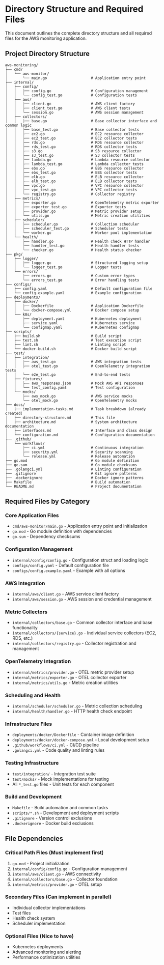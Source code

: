 # Directory Structure and Required Files

This document outlines the complete directory structure and all required files for the AWS monitoring application.

## Project Directory Structure

```
aws-monitoring/
├── cmd/
│   └── aws-monitor/
│       └── main.go                    # Application entry point
├── internal/
│   ├── config/
│   │   ├── config.go                  # Configuration management
│   │   └── config_test.go             # Configuration tests
│   ├── aws/
│   │   ├── client.go                  # AWS client factory
│   │   ├── client_test.go             # AWS client tests
│   │   └── session.go                 # AWS session management
│   ├── collectors/
│   │   ├── base.go                    # Base collector interface and common logic
│   │   ├── base_test.go               # Base collector tests
│   │   ├── ec2.go                     # EC2 resource collector
│   │   ├── ec2_test.go                # EC2 collector tests
│   │   ├── rds.go                     # RDS resource collector
│   │   ├── rds_test.go                # RDS collector tests
│   │   ├── s3.go                      # S3 resource collector
│   │   ├── s3_test.go                 # S3 collector tests
│   │   ├── lambda.go                  # Lambda resource collector
│   │   ├── lambda_test.go             # Lambda collector tests
│   │   ├── ebs.go                     # EBS resource collector
│   │   ├── ebs_test.go                # EBS collector tests
│   │   ├── elb.go                     # ELB resource collector
│   │   ├── elb_test.go                # ELB collector tests
│   │   ├── vpc.go                     # VPC resource collector
│   │   ├── vpc_test.go                # VPC collector tests
│   │   └── registry.go                # Collector registry
│   ├── metrics/
│   │   ├── exporter.go                # OpenTelemetry metric exporter
│   │   ├── exporter_test.go           # Exporter tests
│   │   ├── provider.go                # Metric provider setup
│   │   └── utils.go                   # Metric creation utilities
│   ├── scheduler/
│   │   ├── scheduler.go               # Collection scheduler
│   │   ├── scheduler_test.go          # Scheduler tests
│   │   └── worker.go                  # Worker pool implementation
│   └── health/
│       ├── handler.go                 # Health check HTTP handler
│       ├── handler_test.go            # Health handler tests
│       └── checker.go                 # Health status checker
├── pkg/
│   ├── logger/
│   │   ├── logger.go                  # Structured logging setup
│   │   └── logger_test.go             # Logger tests
│   └── errors/
│       ├── errors.go                  # Custom error types
│       └── errors_test.go             # Error handling tests
├── configs/
│   ├── config.yaml                    # Default configuration file
│   └── config.example.yaml            # Example configuration
├── deployments/
│   ├── docker/
│   │   ├── Dockerfile                 # Application Dockerfile
│   │   └── docker-compose.yml         # Docker compose setup
│   └── k8s/
│       ├── deployment.yaml            # Kubernetes deployment
│       ├── service.yaml               # Kubernetes service
│       └── configmap.yaml             # Kubernetes configmap
├── scripts/
│   ├── build.sh                       # Build script
│   ├── test.sh                        # Test execution script
│   ├── lint.sh                        # Linting script
│   └── docker-build.sh                # Docker build script
├── test/
│   ├── integration/
│   │   ├── aws_test.go                # AWS integration tests
│   │   ├── otel_test.go               # OpenTelemetry integration tests
│   │   └── e2e_test.go                # End-to-end tests
│   ├── fixtures/
│   │   ├── aws_responses.json         # Mock AWS API responses
│   │   └── test_config.yaml           # Test configuration
│   └── mocks/
│       ├── aws_mock.go                # AWS service mocks
│       └── otel_mock.go               # OpenTelemetry mocks
├── docs/
│   ├── implementation-tasks.md        # Task breakdown (already created)
│   ├── directory-structure.md         # This file
│   ├── architecture.md                # System architecture documentation
│   ├── interfaces.md                  # Interface and class design
│   └── configuration.md               # Configuration documentation
├── .github/
│   └── workflows/
│       ├── ci.yml                     # Continuous integration
│       ├── security.yml               # Security scanning
│       └── release.yml                # Release automation
├── go.mod                             # Go module definition
├── go.sum                             # Go module checksums
├── .golangci.yml                      # Linting configuration
├── .gitignore                         # Git ignore patterns
├── .dockerignore                      # Docker ignore patterns
├── Makefile                           # Build automation
└── README.md                          # Project documentation
```

## Required Files by Category

### Core Application Files
- `cmd/aws-monitor/main.go` - Application entry point and initialization
- `go.mod` - Go module definition with dependencies
- `go.sum` - Dependency checksums

### Configuration Management
- `internal/config/config.go` - Configuration struct and loading logic
- `configs/config.yaml` - Default configuration file
- `configs/config.example.yaml` - Example with all options

### AWS Integration
- `internal/aws/client.go` - AWS service client factory
- `internal/aws/session.go` - AWS session and credential management

### Metric Collectors
- `internal/collectors/base.go` - Common collector interface and base functionality
- `internal/collectors/{service}.go` - Individual service collectors (EC2, RDS, etc.)
- `internal/collectors/registry.go` - Collector registration and management

### OpenTelemetry Integration
- `internal/metrics/provider.go` - OTEL metric provider setup
- `internal/metrics/exporter.go` - OTEL collector exporter
- `internal/metrics/utils.go` - Metric creation utilities

### Scheduling and Health
- `internal/scheduler/scheduler.go` - Metric collection scheduling
- `internal/health/handler.go` - HTTP health check endpoint

### Infrastructure Files
- `deployments/docker/Dockerfile` - Container image definition
- `deployments/docker/docker-compose.yml` - Local development setup
- `.github/workflows/ci.yml` - CI/CD pipeline
- `.golangci.yml` - Code quality and linting rules

### Testing Infrastructure
- `test/integration/` - Integration test suite
- `test/mocks/` - Mock implementations for testing
- All `*_test.go` files - Unit tests for each component

### Build and Development
- `Makefile` - Build automation and common tasks
- `scripts/*.sh` - Development and deployment scripts
- `.gitignore` - Version control exclusions
- `.dockerignore` - Docker build exclusions

## File Dependencies

### Critical Path Files (Must implement first)
1. `go.mod` - Project initialization
2. `internal/config/config.go` - Configuration management
3. `internal/aws/client.go` - AWS connectivity
4. `internal/collectors/base.go` - Collector foundation
5. `internal/metrics/provider.go` - OTEL setup

### Secondary Files (Can implement in parallel)
- Individual collector implementations
- Test files
- Health check system
- Scheduler implementation

### Optional Files (Nice to have)
- Kubernetes deployments
- Advanced monitoring and alerting
- Performance optimization utilities
